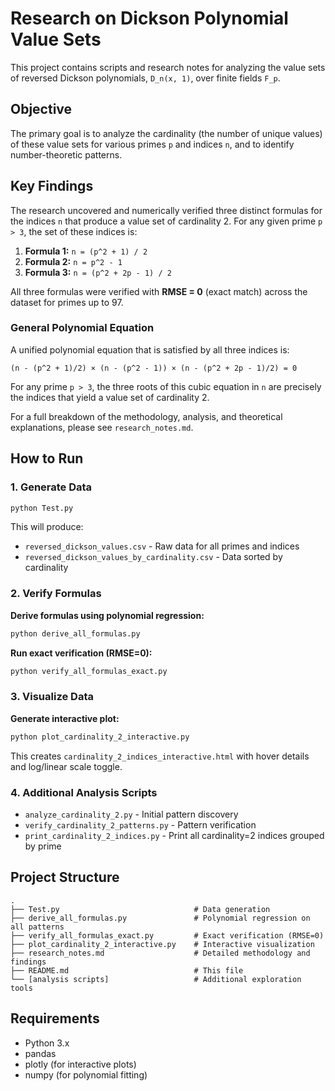 # Research on Dickson Polynomial Value Sets

This project contains scripts and research notes for analyzing the value sets of reversed Dickson polynomials, `D_n(x, 1)`, over finite fields `F_p`.

## Objective

The primary goal is to analyze the cardinality (the number of unique values) of these value sets for various primes `p` and indices `n`, and to identify number-theoretic patterns.

## Key Findings

The research uncovered and numerically verified three distinct formulas for the indices `n` that produce a value set of cardinality 2. For any given prime `p > 3`, the set of these indices is:

1.  **Formula 1:** `n = (p^2 + 1) / 2`
2.  **Formula 2:** `n = p^2 - 1`
3.  **Formula 3:** `n = (p^2 + 2p - 1) / 2`

All three formulas were verified with **RMSE = 0** (exact match) across the dataset for primes up to 97.

### General Polynomial Equation

A unified polynomial equation that is satisfied by all three indices is:

```
(n - (p^2 + 1)/2) × (n - (p^2 - 1)) × (n - (p^2 + 2p - 1)/2) = 0
```

For any prime `p > 3`, the three roots of this cubic equation in `n` are precisely the indices that yield a value set of cardinality 2.

For a full breakdown of the methodology, analysis, and theoretical explanations, please see `research_notes.md`.

## How to Run

### 1. Generate Data
```bash
python Test.py
```
This will produce:
- `reversed_dickson_values.csv` - Raw data for all primes and indices
- `reversed_dickson_values_by_cardinality.csv` - Data sorted by cardinality

### 2. Verify Formulas

**Derive formulas using polynomial regression:**
```bash
python derive_all_formulas.py
```

**Run exact verification (RMSE=0):**
```bash
python verify_all_formulas_exact.py
```

### 3. Visualize Data

**Generate interactive plot:**
```bash
python plot_cardinality_2_interactive.py
```
This creates `cardinality_2_indices_interactive.html` with hover details and log/linear scale toggle.

### 4. Additional Analysis Scripts

- `analyze_cardinality_2.py` - Initial pattern discovery
- `verify_cardinality_2_patterns.py` - Pattern verification
- `print_cardinality_2_indices.py` - Print all cardinality=2 indices grouped by prime

## Project Structure

```
.
├── Test.py                              # Data generation
├── derive_all_formulas.py               # Polynomial regression on all patterns
├── verify_all_formulas_exact.py         # Exact verification (RMSE=0)
├── plot_cardinality_2_interactive.py    # Interactive visualization
├── research_notes.md                    # Detailed methodology and findings
├── README.md                            # This file
└── [analysis scripts]                   # Additional exploration tools
```

## Requirements

- Python 3.x
- pandas
- plotly (for interactive plots)
- numpy (for polynomial fitting)

